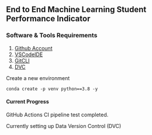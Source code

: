 ## End to End Machine Learning Student Performance Indicator

### Software & Tools Requirements

1. [Github Account](https://github.com)
2. [VSCodeIDE](https://code.visualstudio.com/)
3. [GitCLI](https://git-scm.com/book/en/v2/Getting-Started-The-Command-Line)
4. [DVC](https://dvc.org/)


Create a new environment

```
conda create -p venv python==3.8 -y
```

#### Current Progress

GitHub Actions CI pipeline test completed.  

Currently setting up Data Version Control (DVC)
